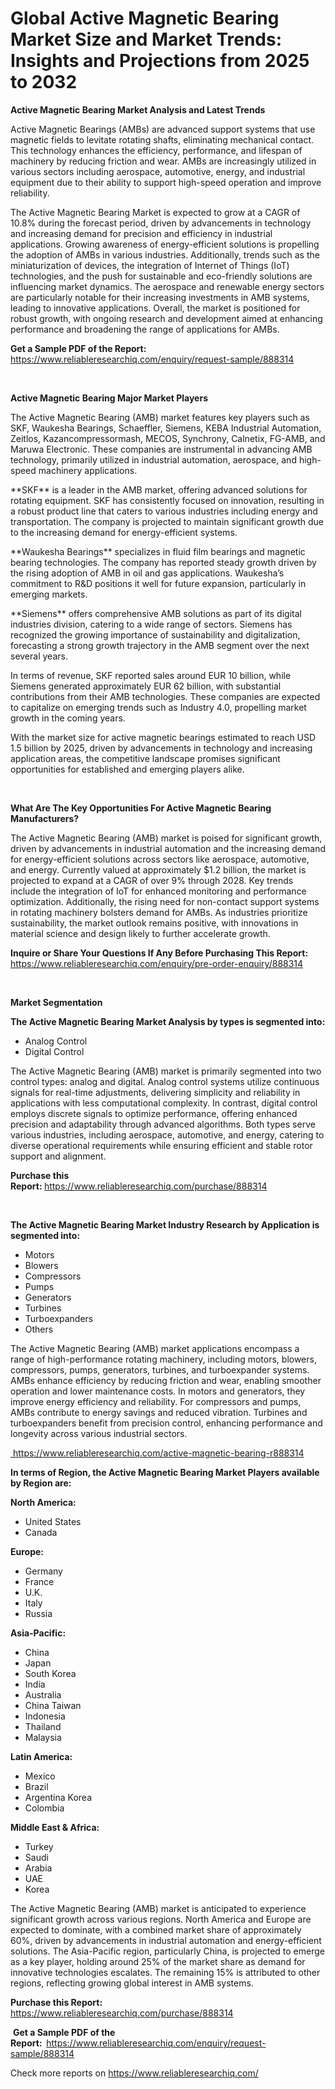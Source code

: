<p><h1>Global Active Magnetic Bearing Market Size and Market Trends: Insights and Projections from 2025 to 2032</h1></p><p><strong>Active Magnetic Bearing Market Analysis and Latest Trends</strong></p>
<p><p>Active Magnetic Bearings (AMBs) are advanced support systems that use magnetic fields to levitate rotating shafts, eliminating mechanical contact. This technology enhances the efficiency, performance, and lifespan of machinery by reducing friction and wear. AMBs are increasingly utilized in various sectors including aerospace, automotive, energy, and industrial equipment due to their ability to support high-speed operation and improve reliability.</p><p>The Active Magnetic Bearing Market is expected to grow at a CAGR of 10.8% during the forecast period, driven by advancements in technology and increasing demand for precision and efficiency in industrial applications. Growing awareness of energy-efficient solutions is propelling the adoption of AMBs in various industries. Additionally, trends such as the miniaturization of devices, the integration of Internet of Things (IoT) technologies, and the push for sustainable and eco-friendly solutions are influencing market dynamics. The aerospace and renewable energy sectors are particularly notable for their increasing investments in AMB systems, leading to innovative applications. Overall, the market is positioned for robust growth, with ongoing research and development aimed at enhancing performance and broadening the range of applications for AMBs.</p></p>
<p><strong>Get a Sample PDF of the Report:&nbsp;</strong> <a href="https://www.reliableresearchiq.com/enquiry/request-sample/888314?utm_campaign=2313&utm_medium=2&utm_source=Github&utm_content=ia&utm_term=10042025&utm_id=active-magnetic-bearing">https://www.reliableresearchiq.com/enquiry/request-sample/888314</a></p>
<p>&nbsp;</p>
<p><strong>Active Magnetic Bearing Major Market Players</strong></p>
<p><p>The Active Magnetic Bearing (AMB) market features key players such as SKF, Waukesha Bearings, Schaeffler, Siemens, KEBA Industrial Automation, Zeitlos, Kazancompressormash, MECOS, Synchrony, Calnetix, FG-AMB, and Maruwa Electronic. These companies are instrumental in advancing AMB technology, primarily utilized in industrial automation, aerospace, and high-speed machinery applications.</p><p>**SKF** is a leader in the AMB market, offering advanced solutions for rotating equipment. SKF has consistently focused on innovation, resulting in a robust product line that caters to various industries including energy and transportation. The company is projected to maintain significant growth due to the increasing demand for energy-efficient systems. </p><p>**Waukesha Bearings** specializes in fluid film bearings and magnetic bearing technologies. The company has reported steady growth driven by the rising adoption of AMB in oil and gas applications. Waukesha’s commitment to R&D positions it well for future expansion, particularly in emerging markets.</p><p>**Siemens** offers comprehensive AMB solutions as part of its digital industries division, catering to a wide range of sectors. Siemens has recognized the growing importance of sustainability and digitalization, forecasting a strong growth trajectory in the AMB segment over the next several years.</p><p>In terms of revenue, SKF reported sales around EUR 10 billion, while Siemens generated approximately EUR 62 billion, with substantial contributions from their AMB technologies. These companies are expected to capitalize on emerging trends such as Industry 4.0, propelling market growth in the coming years.</p><p>With the market size for active magnetic bearings estimated to reach USD 1.5 billion by 2025, driven by advancements in technology and increasing application areas, the competitive landscape promises significant opportunities for established and emerging players alike.</p></p>
<p>&nbsp;</p>
<p><strong>What Are The Key Opportunities For Active Magnetic Bearing Manufacturers?</strong></p>
<p><p>The Active Magnetic Bearing (AMB) market is poised for significant growth, driven by advancements in industrial automation and the increasing demand for energy-efficient solutions across sectors like aerospace, automotive, and energy. Currently valued at approximately $1.2 billion, the market is projected to expand at a CAGR of over 9% through 2028. Key trends include the integration of IoT for enhanced monitoring and performance optimization. Additionally, the rising need for non-contact support systems in rotating machinery bolsters demand for AMBs. As industries prioritize sustainability, the market outlook remains positive, with innovations in material science and design likely to further accelerate growth.</p></p>
<p><strong>Inquire or Share Your Questions If Any Before Purchasing This Report:</strong> <a href="https://www.reliableresearchiq.com/enquiry/pre-order-enquiry/888314?utm_campaign=2313&utm_medium=2&utm_source=Github&utm_content=ia&utm_term=10042025&utm_id=active-magnetic-bearing">https://www.reliableresearchiq.com/enquiry/pre-order-enquiry/888314</a></p>
<p>&nbsp;</p>
<p><strong>Market Segmentation</strong></p>
<p><strong>The Active Magnetic Bearing Market Analysis by types is segmented into:</strong></p>
<p><ul><li>Analog Control</li><li>Digital Control</li></ul></p>
<p><p>The Active Magnetic Bearing (AMB) market is primarily segmented into two control types: analog and digital. Analog control systems utilize continuous signals for real-time adjustments, delivering simplicity and reliability in applications with less computational complexity. In contrast, digital control employs discrete signals to optimize performance, offering enhanced precision and adaptability through advanced algorithms. Both types serve various industries, including aerospace, automotive, and energy, catering to diverse operational requirements while ensuring efficient and stable rotor support and alignment.</p></p>
<p><strong>Purchase this Report:&nbsp;</strong><a href="https://www.reliableresearchiq.com/purchase/888314?utm_campaign=2313&utm_medium=2&utm_source=Github&utm_content=ia&utm_term=10042025&utm_id=active-magnetic-bearing">https://www.reliableresearchiq.com/purchase/888314</a></p>
<p>&nbsp;</p>
<p><strong>The Active Magnetic Bearing Market Industry Research by Application is segmented into:</strong></p>
<p><ul><li>Motors</li><li>Blowers</li><li>Compressors</li><li>Pumps</li><li>Generators</li><li>Turbines</li><li>Turboexpanders</li><li>Others</li></ul></p>
<p><p>The Active Magnetic Bearing (AMB) market applications encompass a range of high-performance rotating machinery, including motors, blowers, compressors, pumps, generators, turbines, and turboexpander systems. AMBs enhance efficiency by reducing friction and wear, enabling smoother operation and lower maintenance costs. In motors and generators, they improve energy efficiency and reliability. For compressors and pumps, AMBs contribute to energy savings and reduced vibration. Turbines and turboexpanders benefit from precision control, enhancing performance and longevity across various industrial sectors.</p></p>
<p><a href="https://www.reliableresearchiq.com/active-magnetic-bearing-r888314?utm_campaign=2313&utm_medium=2&utm_source=Github&utm_content=ia&utm_term=10042025&utm_id=active-magnetic-bearing">&nbsp;https://www.reliableresearchiq.com/active-magnetic-bearing-r888314</a></p>
<p><strong>In terms of Region, the Active Magnetic Bearing Market Players available by Region are:</strong></p>
<p>
    <p> <strong> North America: </strong>
        <ul>
            <li>United States</li>
            <li>Canada</li>
        </ul>
        </p> 
    <p> <strong> Europe: </strong>
        <ul>
            <li>Germany</li>
            <li>France</li>
            <li>U.K.</li>
            <li>Italy</li>
            <li>Russia</li>
        </ul>
        </p> 
    <p> <strong> Asia-Pacific: </strong>
        <ul>
            <li>China</li>
            <li>Japan</li>
            <li>South Korea</li>
            <li>India</li>
            <li>Australia</li>
            <li>China Taiwan</li>
            <li>Indonesia</li>
            <li>Thailand</li>
            <li>Malaysia</li>
        </ul>
        </p> 
    <p> <strong> Latin America: </strong>
        <ul>
            <li>Mexico</li>
            <li>Brazil</li>
            <li>Argentina Korea</li>
            <li>Colombia</li>
        </ul>
        </p> 
    <p> <strong> Middle East & Africa: </strong>
        <ul>
            <li>Turkey</li>
            <li>Saudi</li>
            <li>Arabia</li>
            <li>UAE</li>
            <li>Korea</li>
        </ul>
    </p>
    </p>
<p><p>The Active Magnetic Bearing (AMB) market is anticipated to experience significant growth across various regions. North America and Europe are expected to dominate, with a combined market share of approximately 60%, driven by advancements in industrial automation and energy-efficient solutions. The Asia-Pacific region, particularly China, is projected to emerge as a key player, holding around 25% of the market share as demand for innovative technologies escalates. The remaining 15% is attributed to other regions, reflecting growing global interest in AMB systems.</p></p>
<p><strong>Purchase this Report: </strong><a href="https://www.reliableresearchiq.com/purchase/888314?utm_campaign=2313&utm_medium=2&utm_source=Github&utm_content=ia&utm_term=10042025&utm_id=active-magnetic-bearing">https://www.reliableresearchiq.com/purchase/888314</a></p>
<p>&nbsp;<strong>Get a Sample PDF of the Report:&nbsp;&nbsp;</strong><a href="https://www.reliableresearchiq.com/enquiry/request-sample/888314?utm_campaign=2313&utm_medium=2&utm_source=Github&utm_content=ia&utm_term=10042025&utm_id=active-magnetic-bearing">https://www.reliableresearchiq.com/enquiry/request-sample/888314</a></p>
<p><strong></strong></p>
<p>Check more reports on <a href="https://www.reliableresearchiq.com/?utm_campaign=2313&utm_medium=2&utm_source=Github&utm_content=ia&utm_term=10042025&utm_id=active-magnetic-bearing">https://www.reliableresearchiq.com/</a></p>